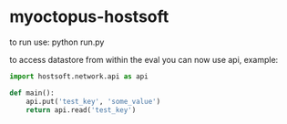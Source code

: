 # myoctopus-hostsoft

to run use:
python run.py

to access datastore from within the eval you can now use api, example:
```python
import hostsoft.network.api as api

def main():
    api.put('test_key', 'some_value')
    return api.read('test_key')
```
